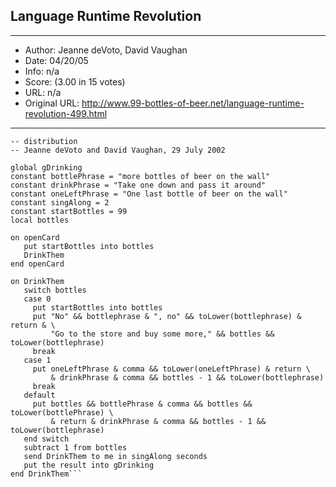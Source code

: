 
## Language Runtime Revolution ##
---
- Author: Jeanne deVoto, David Vaughan
- Date: 04/20/05
- Info: n/a
- Score:  (3.00 in 15 votes)
- URL: n/a
- Original URL: http://www.99-bottles-of-beer.net/language-runtime-revolution-499.html
---

```-- Runtime Revolution, a cross-platform environment for development and 
-- distribution
-- Jeanne deVoto and David Vaughan, 29 July 2002

global gDrinking
constant bottlePhrase = "more bottles of beer on the wall"
constant drinkPhrase = "Take one down and pass it around"
constant oneLeftPhrase = "One last bottle of beer on the wall"
constant singAlong = 2
constant startBottles = 99
local bottles

on openCard
   put startBottles into bottles
   DrinkThem
end openCard

on DrinkThem
   switch bottles
   case 0
     put startBottles into bottles
     put "No" && bottlephrase & ", no" && toLower(bottlephrase) & 
return & \
         "Go to the store and buy some more," && bottles && 
toLower(bottlephrase)
     break
   case 1
     put oneLeftPhrase & comma && toLower(oneLeftPhrase) & return \
         & drinkPhrase & comma && bottles - 1 && toLower(bottlephrase)
     break
   default
     put bottles && bottlePhrase & comma && bottles && 
toLower(bottlePhrase) \
         & return & drinkPhrase & comma && bottles - 1 && 
toLower(bottlephrase)
   end switch
   subtract 1 from bottles
   send DrinkThem to me in singAlong seconds
   put the result into gDrinking
end DrinkThem```